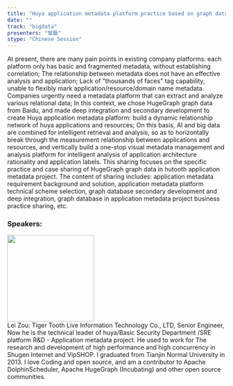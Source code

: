```yaml
---
title: "Huya application metadata platform practice based on graph data"
date: "" 
track: "bigdata"
presenters: "邹磊"
stype: "Chinese Session"
---
```

At present, there are many pain points in existing company platforms: each platform only has basic and fragmented metadata, without establishing correlation; The relationship between metadata does not have an effective analysis and application; Lack of "thousands of faces" tag capability, unable to flexibly mark application/resource/domain name metadata. Companies urgently need a metadata platform that can extract and analyze various relational data; In this context, we chose HugeGraph graph data from Baidu, and made deep integration and secondary development to create Huya application metadata platform: build a dynamic relationship network of huya applications and resources; On this basis, AI and big data are combined for intelligent retrieval and analysis, so as to horizontally break through the measurement relationship between applications and resources, and vertically build a one-stop visual metadata management and analysis platform for intelligent analysis of application architecture rationality and application labels.
This sharing focuses on the specific practice and case sharing of HugeGraph graph data in hutooth application metadata project. The content of sharing includes: application metadata requirement background and solution, application metadata platform technical scheme selection, graph database secondary development and deep integration, graph database in application metadata project business practice sharing, etc.
 ### Speakers: 
 <img src="images/speaker/1115.png" width="200" /><br>Lei Zou: Tiger Tooth Live Information Technology Co., LTD, Senior Engineer, Now he is the technical leader of huya/Basic Security Department /SRE platform R&D - Application metadata project. He used to work for The research and development of high performance and high concurrency in Shugen Internet and VipSHOP. I graduated from Tianjin Normal University in 2013. I love Coding and open source, and am a contributor to Apache DolphinScheduler, Apache HugeGraph (Incubating) and other open source communities.

 